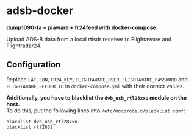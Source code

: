 # adsb-docker
**dump1090-fa + piaware + fr24feed with docker-compose.**

Upload ADS-B data from a local rtlsdr receiver to Flightaware and Flightradar24.

## Configuration
Replace `LAT`, `LON`, `FR24_KEY`, `FLIGHTAWARE_USER`, `FLIGHTAWARE_PASSWORD` and `FLIGHTAWARE_FEEDER_ID` in `docker-compose.yml` with their correct values.

**Additionally, you have to blacklist the `dvb_usb_rtl28xxu` module on the host.**  
To do this, put the following lines into `/etc/modprobe.d/blacklist.conf`:
```
blacklist dvb_usb_rtl28xxu
blacklist rtl2832
```
